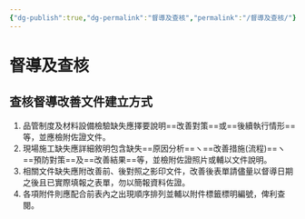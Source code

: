 ```yaml
---
{"dg-publish":true,"dg-permalink":"督導及查核","permalink":"/督導及查核/"}
---
```


# 督導及查核

## 查核督導改善文件建立方式
1. 品管制度及材料設備檢驗缺失應擇要說明==改善對策==或==後續執行情形==等，並應檢附佐證文件。
2. 現場施工缺失應詳細敘明包含缺失==原因分析==ヽ==改善措施(流程)==ヽ==預防對策==及==改善結果==等，並檢附佐證照片或輔以文件說明。
3. 相關文件缺失應附改善前、後對照之影印文件，改善後表單請儘量以督導日期之後且已實際填報之表單，勿以簡報資料佐證。
4. 各項附件則應配合前表內之出現順序排列並輔以附件標籤標明編號，俾利查閱。